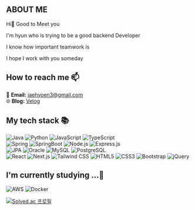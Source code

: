 ## ABOUT ME
Hi👋 Good to Meet you <br>

I'm hyun who is trying to be a good backend Developer <br>

I know how important teamwork is

I hope I work with you someday



## How to reach me 📫
💬 **Email:** [jaehyoen3@gmail.com](mailto:jaehyoen3@gmail.com)  
🌐 **Blog:** [Velog](https://velog.io/@kim3008m/posts)
<br>

## My tech stack 📚
![Java](https://img.shields.io/badge/java-%23ED8B00.svg?&style=for-the-badge&logo=java&logoColor=white) ![Python](https://img.shields.io/badge/python-3670A0?style=for-the-badge&logo=python&logoColor=ffdd54) ![JavaScript](https://img.shields.io/badge/javascript%20-%23323330.svg?&style=for-the-badge&logo=javascript&logoColor=%23F7DF1E) ![TypeScript](https://img.shields.io/badge/-TypeScript-3178C6?style=for-the-badge&logo=typescript&logoColor=white)
<br> 
![Spring](https://img.shields.io/badge/spring-%236DB33F.svg?style=for-the-badge&logo=spring&logoColor=white) ![SpringBoot](https://img.shields.io/badge/-SpringBoot-6DB33F?style=for-the-badge&logo=SpringBoot&logoColor=white) ![Node.js](https://img.shields.io/badge/-Node.js-339933?style=for-the-badge&logo=Node.js&logoColor=white) ![Express.js](https://img.shields.io/badge/Express.js-000000?style=for-the-badge&logo=express&logoColor=white)
<br>
![JPA](https://img.shields.io/badge/-JPA-6DB33F?style=for-the-badge&logo=Hibernate&logoColor=white) ![Oracle](https://img.shields.io/badge/oracle-F80000.svg?&style=for-the-badge&logo=oracle&logoColor=white) ![MySQL](https://img.shields.io/badge/MySQL-4479A1?&style=for-the-badge&logo=MySQL&logoColor=white) ![PostgreSQL](https://img.shields.io/badge/PostgreSQL-4169E1?&style=for-the-badge&logo=PostgreSQL&logoColor=white)
<br>
![React](https://img.shields.io/badge/-React-222222?style=for-the-badge&logo=react) ![Next.js](https://img.shields.io/badge/Next.js-000000?style=for-the-badge&logo=Next.js&logoColor=white) ![Tailwind CSS](https://img.shields.io/badge/-Tailwind%20CSS-38B2AC?style=for-the-badge&logo=Tailwind%20CSS&logoColor=white) ![HTML5](https://img.shields.io/badge/html5%20-%23E34F26.svg?&style=for-the-badge&logo=html5&logoColor=white) ![CSS3](https://img.shields.io/badge/css3%20-%231572B6.svg?&style=for-the-badge&logo=css3&logoColor=white) ![Bootstrap](https://img.shields.io/badge/Bootstrap%20-7952B3.svg?&style=for-the-badge&logo=Bootstrap&logoColor=white) ![jQuery](https://img.shields.io/badge/jQuery-0769AD.svg?&style=for-the-badge&logo=jQuery)

## I'm currently studying ...🌱 
![AWS](https://img.shields.io/badge/-AWS-232F3E?style=for-the-badge&logo=AmazonAWS) ![Docker](https://img.shields.io/badge/-Docker-2496ED?style=for-the-badge&logo=Docker&logoColor=white)



[![Solved.ac
프로필](http://mazassumnida.wtf/api/generate_badge?boj=jaehyoen3)](https://solved.ac/jaehyoen3) 
